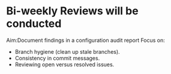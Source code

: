# Bi-weekly Reviews will be conducted 

Aim:Document findings in a configuration audit report 
Focus on:
- Branch hygiene (clean up stale branches).
- Consistency in commit messages.
- Reviewing open versus resolved issues.
